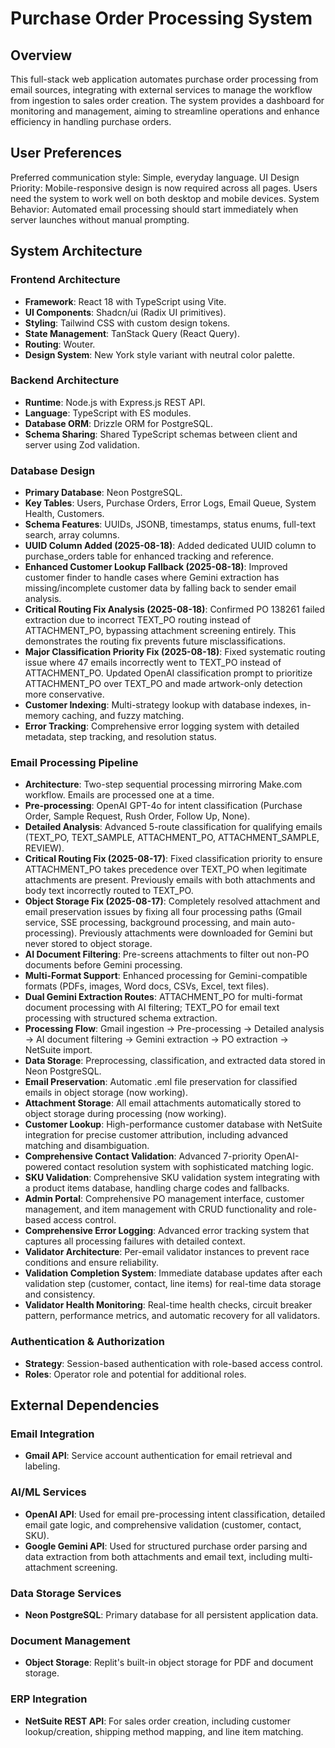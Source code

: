 # Purchase Order Processing System

## Overview
This full-stack web application automates purchase order processing from email sources, integrating with external services to manage the workflow from ingestion to sales order creation. The system provides a dashboard for monitoring and management, aiming to streamline operations and enhance efficiency in handling purchase orders.

## User Preferences
Preferred communication style: Simple, everyday language.
UI Design Priority: Mobile-responsive design is now required across all pages. Users need the system to work well on both desktop and mobile devices.
System Behavior: Automated email processing should start immediately when server launches without manual prompting.

## System Architecture

### Frontend Architecture
- **Framework**: React 18 with TypeScript using Vite.
- **UI Components**: Shadcn/ui (Radix UI primitives).
- **Styling**: Tailwind CSS with custom design tokens.
- **State Management**: TanStack Query (React Query).
- **Routing**: Wouter.
- **Design System**: New York style variant with neutral color palette.

### Backend Architecture
- **Runtime**: Node.js with Express.js REST API.
- **Language**: TypeScript with ES modules.
- **Database ORM**: Drizzle ORM for PostgreSQL.
- **Schema Sharing**: Shared TypeScript schemas between client and server using Zod validation.

### Database Design
- **Primary Database**: Neon PostgreSQL.
- **Key Tables**: Users, Purchase Orders, Error Logs, Email Queue, System Health, Customers.
- **Schema Features**: UUIDs, JSONB, timestamps, status enums, full-text search, array columns.
- **UUID Column Added (2025-08-18)**: Added dedicated UUID column to purchase_orders table for enhanced tracking and reference.
- **Enhanced Customer Lookup Fallback (2025-08-18)**: Improved customer finder to handle cases where Gemini extraction has missing/incomplete customer data by falling back to sender email analysis.
- **Critical Routing Fix Analysis (2025-08-18)**: Confirmed PO 138261 failed extraction due to incorrect TEXT_PO routing instead of ATTACHMENT_PO, bypassing attachment screening entirely. This demonstrates the routing fix prevents future misclassifications.
- **Major Classification Priority Fix (2025-08-18)**: Fixed systematic routing issue where 47 emails incorrectly went to TEXT_PO instead of ATTACHMENT_PO. Updated OpenAI classification prompt to prioritize ATTACHMENT_PO over TEXT_PO and made artwork-only detection more conservative.
- **Customer Indexing**: Multi-strategy lookup with database indexes, in-memory caching, and fuzzy matching.
- **Error Tracking**: Comprehensive error logging system with detailed metadata, step tracking, and resolution status.

### Email Processing Pipeline
- **Architecture**: Two-step sequential processing mirroring Make.com workflow. Emails are processed one at a time.
- **Pre-processing**: OpenAI GPT-4o for intent classification (Purchase Order, Sample Request, Rush Order, Follow Up, None).
- **Detailed Analysis**: Advanced 5-route classification for qualifying emails (TEXT_PO, TEXT_SAMPLE, ATTACHMENT_PO, ATTACHMENT_SAMPLE, REVIEW).
- **Critical Routing Fix (2025-08-17)**: Fixed classification priority to ensure ATTACHMENT_PO takes precedence over TEXT_PO when legitimate attachments are present. Previously emails with both attachments and body text incorrectly routed to TEXT_PO.
- **Object Storage Fix (2025-08-17)**: Completely resolved attachment and email preservation issues by fixing all four processing paths (Gmail service, SSE processing, background processing, and main auto-processing). Previously attachments were downloaded for Gemini but never stored to object storage.
- **AI Document Filtering**: Pre-screens attachments to filter out non-PO documents before Gemini processing.
- **Multi-Format Support**: Enhanced processing for Gemini-compatible formats (PDFs, images, Word docs, CSVs, Excel, text files).
- **Dual Gemini Extraction Routes**: ATTACHMENT_PO for multi-format document processing with AI filtering; TEXT_PO for email text processing with structured schema extraction.
- **Processing Flow**: Gmail ingestion → Pre-processing → Detailed analysis → AI document filtering → Gemini extraction → PO extraction → NetSuite import.
- **Data Storage**: Preprocessing, classification, and extracted data stored in Neon PostgreSQL.
- **Email Preservation**: Automatic .eml file preservation for classified emails in object storage (now working).
- **Attachment Storage**: All email attachments automatically stored to object storage during processing (now working).
- **Customer Lookup**: High-performance customer database with NetSuite integration for precise customer attribution, including advanced matching and disambiguation.
- **Comprehensive Contact Validation**: Advanced 7-priority OpenAI-powered contact resolution system with sophisticated matching logic.
- **SKU Validation**: Comprehensive SKU validation system integrating with a product items database, handling charge codes and fallbacks.
- **Admin Portal**: Comprehensive PO management interface, customer management, and item management with CRUD functionality and role-based access control.
- **Comprehensive Error Logging**: Advanced error tracking system that captures all processing failures with detailed context.
- **Validator Architecture**: Per-email validator instances to prevent race conditions and ensure reliability.
- **Validation Completion System**: Immediate database updates after each validation step (customer, contact, line items) for real-time data storage and consistency.
- **Validator Health Monitoring**: Real-time health checks, circuit breaker pattern, performance metrics, and automatic recovery for all validators.

### Authentication & Authorization
- **Strategy**: Session-based authentication with role-based access control.
- **Roles**: Operator role and potential for additional roles.

## External Dependencies

### Email Integration
- **Gmail API**: Service account authentication for email retrieval and labeling.

### AI/ML Services
- **OpenAI API**: Used for email pre-processing intent classification, detailed email gate logic, and comprehensive validation (customer, contact, SKU).
- **Google Gemini API**: Used for structured purchase order parsing and data extraction from both attachments and email text, including multi-attachment screening.

### Data Storage Services
- **Neon PostgreSQL**: Primary database for all persistent application data.

### Document Management
- **Object Storage**: Replit's built-in object storage for PDF and document storage.

### ERP Integration
- **NetSuite REST API**: For sales order creation, including customer lookup/creation, shipping method mapping, and line item matching.